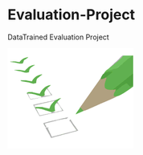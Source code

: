 # Evaluation-Project
DataTrained Evaluation Project


![image](https://github.com/RanjitM007/Images/blob/main/tick1a.gif?raw=true)
